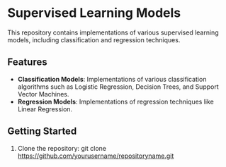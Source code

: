 # Supervised Learning Models

This repository contains implementations of various supervised learning models, including classification and regression techniques.

## Features

- **Classification Models**: Implementations of various classification algorithms such as Logistic Regression, Decision Trees, and Support Vector Machines.
- **Regression Models**: Implementations of regression techniques like Linear Regression.

## Getting Started

1. Clone the repository:
   git clone https://github.com/yourusername/repositoryname.git
